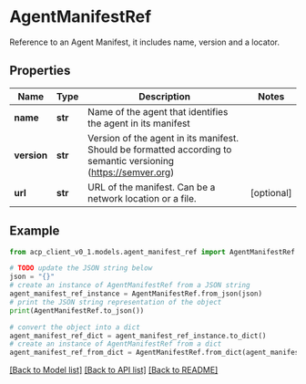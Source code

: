 # AgentManifestRef

Reference to an Agent Manifest, it includes name, version and a locator.

## Properties

Name | Type | Description | Notes
------------ | ------------- | ------------- | -------------
**name** | **str** | Name of the agent that identifies the agent in its manifest | 
**version** | **str** | Version of the agent in its manifest. Should be formatted according to semantic versioning (https://semver.org) | 
**url** | **str** | URL of the manifest. Can be a network location or a file. | [optional] 

## Example

```python
from acp_client_v0_1.models.agent_manifest_ref import AgentManifestRef

# TODO update the JSON string below
json = "{}"
# create an instance of AgentManifestRef from a JSON string
agent_manifest_ref_instance = AgentManifestRef.from_json(json)
# print the JSON string representation of the object
print(AgentManifestRef.to_json())

# convert the object into a dict
agent_manifest_ref_dict = agent_manifest_ref_instance.to_dict()
# create an instance of AgentManifestRef from a dict
agent_manifest_ref_from_dict = AgentManifestRef.from_dict(agent_manifest_ref_dict)
```
[[Back to Model list]](../README.md#documentation-for-models) [[Back to API list]](../README.md#documentation-for-api-endpoints) [[Back to README]](../README.md)


